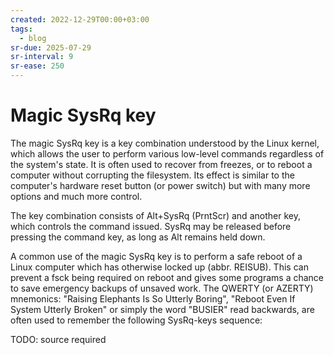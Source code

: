 ```yaml
---
created: 2022-12-29T00:00+03:00
tags:
  - blog
sr-due: 2025-07-29
sr-interval: 9
sr-ease: 250
---
```


# Magic SysRq key

The magic SysRq key is a key combination understood by the Linux kernel, which allows the user to perform various low-level commands regardless of the system's state. It is often used to recover from freezes, or to reboot a computer without corrupting the filesystem. Its effect is similar to the computer's hardware reset button (or power switch) but with many more options and much more control.

The key combination consists of Alt+SysRq (PrntScr) and another key, which controls the command issued. SysRq may be released before pressing the command key, as long as Alt remains held down.

A common use of the magic SysRq key is to perform a safe reboot of a Linux computer which has otherwise locked up (abbr. REISUB). This can prevent a fsck being required on reboot and gives some programs a chance to save emergency backups of unsaved work. The QWERTY (or AZERTY) mnemonics: "Raising Elephants Is So Utterly Boring", "Reboot Even If System Utterly Broken" or simply the word "BUSIER" read backwards, are often used to remember the following SysRq-keys sequence:

TODO: source required
